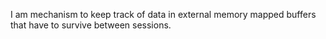 I am mechanism to keep track of data in external memory mapped buffers that have to survive between sessions.